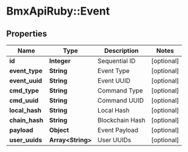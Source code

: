 # BmxApiRuby::Event

## Properties
Name | Type | Description | Notes
------------ | ------------- | ------------- | -------------
**id** | **Integer** | Sequential ID | [optional] 
**event_type** | **String** | Event Type | [optional] 
**event_uuid** | **String** | Event UUID | [optional] 
**cmd_type** | **String** | Command Type | [optional] 
**cmd_uuid** | **String** | Command UUID | [optional] 
**local_hash** | **String** | Local Hash | [optional] 
**chain_hash** | **String** | Blockchain Hash | [optional] 
**payload** | **Object** | Event Payload | [optional] 
**user_uuids** | **Array&lt;String&gt;** | User UUIDs | [optional] 



